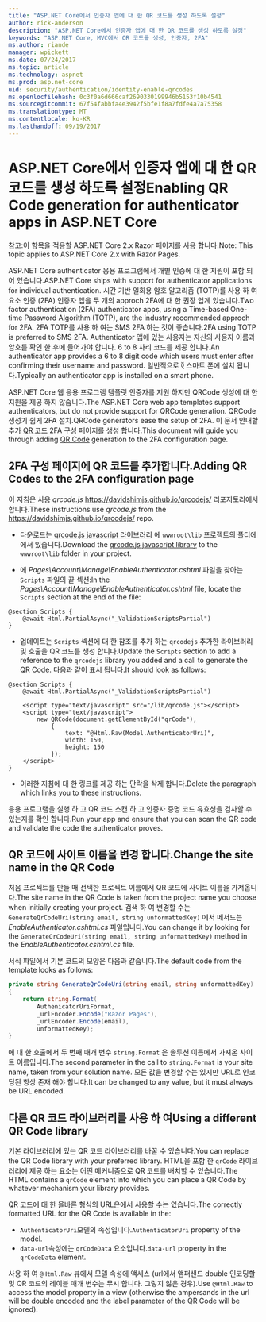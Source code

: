 ```yaml
---
title: "ASP.NET Core에서 인증자 앱에 대 한 QR 코드를 생성 하도록 설정"
author: rick-anderson
description: "ASP.NET Core에서 인증자 앱에 대 한 QR 코드를 생성 하도록 설정"
keywords: "ASP.NET Core, MVC에서 QR 코드를 생성, 인증자, 2FA"
ms.author: riande
manager: wpickett
ms.date: 07/24/2017
ms.topic: article
ms.technology: aspnet
ms.prod: asp.net-core
uid: security/authentication/identity-enable-qrcodes
ms.openlocfilehash: 0c3f0a6d666caf2690330199946b5153f10b4541
ms.sourcegitcommit: 67f54fabbfa4e3942f5bfe1f8a7fdfe4a7a75358
ms.translationtype: MT
ms.contentlocale: ko-KR
ms.lasthandoff: 09/19/2017
---
```

# <a name="enabling-qr-code-generation-for-authenticator-apps-in-aspnet-core"></a><span data-ttu-id="80342-104">ASP.NET Core에서 인증자 앱에 대 한 QR 코드를 생성 하도록 설정</span><span class="sxs-lookup"><span data-stu-id="80342-104">Enabling QR Code generation for authenticator apps in ASP.NET Core</span></span>

<span data-ttu-id="80342-105">참고:이 항목을 적용할 ASP.NET Core 2.x Razor 페이지를 사용 합니다.</span><span class="sxs-lookup"><span data-stu-id="80342-105">Note: This topic applies to ASP.NET Core 2.x with Razor Pages.</span></span>

<span data-ttu-id="80342-106">ASP.NET Core authenticator 응용 프로그램에서 개별 인증에 대 한 지원이 포함 되어 있습니다.</span><span class="sxs-lookup"><span data-stu-id="80342-106">ASP.NET Core ships with support for authenticator applications for individual authentication.</span></span> <span data-ttu-id="80342-107">시간 기반 일회용 암호 알고리즘 (TOTP)를 사용 하 여 요소 인증 (2FA) 인증자 앱을 두 개의 approch 2FA에 대 한 권장 업계 있습니다.</span><span class="sxs-lookup"><span data-stu-id="80342-107">Two factor authentication (2FA) authenticator apps, using a Time-based One-time Password Algorithm (TOTP), are the industry recommended approch for 2FA.</span></span> <span data-ttu-id="80342-108">2FA TOTP를 사용 하 여는 SMS 2FA 하는 것이 좋습니다.</span><span class="sxs-lookup"><span data-stu-id="80342-108">2FA using TOTP is preferred to SMS 2FA.</span></span> <span data-ttu-id="80342-109">Authenticator 앱에 있는 사용자는 자신의 사용자 이름과 암호를 확인 한 후에 들어가야 합니다. 6 to 8 자리 코드를 제공 합니다.</span><span class="sxs-lookup"><span data-stu-id="80342-109">An authenticator app provides a 6 to 8 digit code which users must enter after confirming their username and password.</span></span> <span data-ttu-id="80342-110">일반적으로 ऍ 스마트 폰에 설치 됩니다.</span><span class="sxs-lookup"><span data-stu-id="80342-110">Typically an authenticator app is installed on a smart phone.</span></span>

<span data-ttu-id="80342-111">ASP.NET Core 웹 응용 프로그램 템플릿 인증자를 지원 하지만 QRCode 생성에 대 한 지원을 제공 하지 않습니다.</span><span class="sxs-lookup"><span data-stu-id="80342-111">The ASP.NET Core web app templates support authenticators, but do not provide support for QRCode generation.</span></span> <span data-ttu-id="80342-112">QRCode 생성기 쉽게 2FA 설치.</span><span class="sxs-lookup"><span data-stu-id="80342-112">QRCode generators ease the setup of 2FA.</span></span> <span data-ttu-id="80342-113">이 문서 안내할 추가 [QR 코드](https://wikipedia.org/wiki/QR_code) 2FA 구성 페이지를 생성 합니다.</span><span class="sxs-lookup"><span data-stu-id="80342-113">This document will guide you through adding [QR Code](https://wikipedia.org/wiki/QR_code) generation to the 2FA configuration page.</span></span>

## <a name="adding-qr-codes-to-the-2fa-configuration-page"></a><span data-ttu-id="80342-114">2FA 구성 페이지에 QR 코드를 추가합니다.</span><span class="sxs-lookup"><span data-stu-id="80342-114">Adding QR Codes to the 2FA configuration page</span></span>

<span data-ttu-id="80342-115">이 지침은 사용 *qrcode.js* https://davidshimjs.github.io/qrcodejs/ 리포지토리에서 합니다.</span><span class="sxs-lookup"><span data-stu-id="80342-115">These instructions use *qrcode.js* from the https://davidshimjs.github.io/qrcodejs/ repo.</span></span>

* <span data-ttu-id="80342-116">다운로드는 [qrcode.js javascript 라이브러리](https://davidshimjs.github.io/qrcodejs/) 에 `wwwroot\lib` 프로젝트의 폴더에에서 있습니다.</span><span class="sxs-lookup"><span data-stu-id="80342-116">Download the  [qrcode.js javascript library](https://davidshimjs.github.io/qrcodejs/) to the `wwwroot\lib` folder in your project.</span></span>

* <span data-ttu-id="80342-117">에 *Pages\Account\Manage\EnableAuthenticator.cshtml* 파일을 찾아는 `Scripts` 파일의 끝 섹션:</span><span class="sxs-lookup"><span data-stu-id="80342-117">In the *Pages\Account\Manage\EnableAuthenticator.cshtml* file, locate the `Scripts` section at the end of the file:</span></span>

```cshtml
@section Scripts {
    @await Html.PartialAsync("_ValidationScriptsPartial")
}
```

* <span data-ttu-id="80342-118">업데이트는 `Scripts` 섹션에 대 한 참조를 추가 하는 `qrcodejs` 추가한 라이브러리 및 호출을 QR 코드를 생성 합니다.</span><span class="sxs-lookup"><span data-stu-id="80342-118">Update the `Scripts` section to add a reference to the `qrcodejs` library you added and a call to generate the QR Code.</span></span> <span data-ttu-id="80342-119">다음과 같이 표시 됩니다.</span><span class="sxs-lookup"><span data-stu-id="80342-119">It should look as follows:</span></span>

```cshtml
@section Scripts {
    @await Html.PartialAsync("_ValidationScriptsPartial")

    <script type="text/javascript" src="/lib/qrcode.js"></script>
    <script type="text/javascript">
        new QRCode(document.getElementById("qrCode"),
            {
                text: "@Html.Raw(Model.AuthenticatorUri)",
                width: 150,
                height: 150
            });
    </script>
}
```

* <span data-ttu-id="80342-120">이러한 지침에 대 한 링크를 제공 하는 단락을 삭제 합니다.</span><span class="sxs-lookup"><span data-stu-id="80342-120">Delete the paragraph which links you to these instructions.</span></span>

<span data-ttu-id="80342-121">응용 프로그램을 실행 하 고 QR 코드 스캔 하 고 인증자 증명 코드 유효성을 검사할 수 있는지를 확인 합니다.</span><span class="sxs-lookup"><span data-stu-id="80342-121">Run your app and ensure that you can scan the QR code and validate the code the authenticator proves.</span></span>

## <a name="change-the-site-name-in-the-qr-code"></a><span data-ttu-id="80342-122">QR 코드에 사이트 이름을 변경 합니다.</span><span class="sxs-lookup"><span data-stu-id="80342-122">Change the site name in the QR Code</span></span>

<span data-ttu-id="80342-123">처음 프로젝트를 만들 때 선택한 프로젝트 이름에서 QR 코드에 사이트 이름을 가져옵니다.</span><span class="sxs-lookup"><span data-stu-id="80342-123">The site name in the QR Code is taken from the project name you choose when initially creating your project.</span></span> <span data-ttu-id="80342-124">검색 하 여 변경할 수는 `GenerateQrCodeUri(string email, string unformattedKey)` 에서 메서드는 *EnableAuthenticator.cshtml.cs* 파일입니다.</span><span class="sxs-lookup"><span data-stu-id="80342-124">You can change it by looking for the `GenerateQrCodeUri(string email, string unformattedKey)` method in  the *EnableAuthenticator.cshtml.cs* file.</span></span> 

<span data-ttu-id="80342-125">서식 파일에서 기본 코드의 모양은 다음과 같습니다.</span><span class="sxs-lookup"><span data-stu-id="80342-125">The default code from the template looks as follows:</span></span>

```c#
private string GenerateQrCodeUri(string email, string unformattedKey)
{
    return string.Format(
        AuthenicatorUriFormat,
        _urlEncoder.Encode("Razor Pages"),
        _urlEncoder.Encode(email),
        unformattedKey);
}
```

<span data-ttu-id="80342-126">에 대 한 호출에서 두 번째 매개 변수 `string.Format` 은 솔루션 이름에서 가져온 사이트 이름입니다.</span><span class="sxs-lookup"><span data-stu-id="80342-126">The second parameter in the call to `string.Format` is your site name, taken from your solution name.</span></span> <span data-ttu-id="80342-127">모든 값을 변경할 수는 있지만 URL로 인코딩된 항상 존재 해야 합니다.</span><span class="sxs-lookup"><span data-stu-id="80342-127">It can be changed to any value, but it must always be URL encoded.</span></span>

## <a name="using-a-different-qr-code-library"></a><span data-ttu-id="80342-128">다른 QR 코드 라이브러리를 사용 하 여</span><span class="sxs-lookup"><span data-stu-id="80342-128">Using a different QR Code library</span></span>

<span data-ttu-id="80342-129">기본 라이브러리에 있는 QR 코드 라이브러리를 바꿀 수 있습니다.</span><span class="sxs-lookup"><span data-stu-id="80342-129">You can replace the QR Code library with your preferred library.</span></span> <span data-ttu-id="80342-130">HTML을 포함 한 `qrCode` 라이브러리에 제공 하는 요소는 어떤 메커니즘으로 QR 코드를 배치할 수 있습니다.</span><span class="sxs-lookup"><span data-stu-id="80342-130">The HTML contains a `qrCode` element into which you can place a QR Code by whatever mechanism your library provides.</span></span>

<span data-ttu-id="80342-131">QR 코드에 대 한 올바른 형식의 URL은에서 사용할 수는 있습니다.</span><span class="sxs-lookup"><span data-stu-id="80342-131">The correctly formatted URL for the QR Code is available in the:</span></span>

* <span data-ttu-id="80342-132">`AuthenticatorUri`모델의 속성입니다.</span><span class="sxs-lookup"><span data-stu-id="80342-132">`AuthenticatorUri` property of the model.</span></span>
* <span data-ttu-id="80342-133">`data-url`속성에는 `qrCodeData` 요소입니다.</span><span class="sxs-lookup"><span data-stu-id="80342-133">`data-url` property in the `qrCodeData` element.</span></span> 

<span data-ttu-id="80342-134">사용 하 여 `@Html.Raw` 뷰에서 모델 속성에 액세스 (url에서 앰퍼샌드 double 인코딩할 및 QR 코드의 레이블 매개 변수는 무시 합니다. 그렇지 않은 경우).</span><span class="sxs-lookup"><span data-stu-id="80342-134">Use `@Html.Raw` to access the model property in a view (otherwise the ampersands in the url will be double encoded and the label parameter of the QR Code will be ignored).</span></span>
